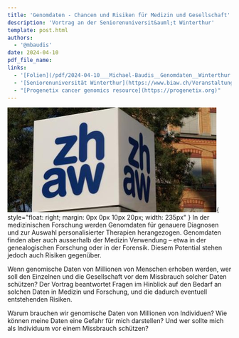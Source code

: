 ```yaml
---
title: 'Genomdaten - Chancen und Risiken für Medizin und Gesellschaft'
description: 'Vortrag an der Seniorenuniversit&auml;t Winterthur'
template: post.html 
authors:
  - '@mbaudis'
date: 2024-04-10
pdf_file_name:
links:
  - '[Folien](/pdf/2024-04-10___Michael-Baudis__Genomdaten__Winterthur.pdf)'
  - '[Seniorenuniversität Winterthur](https://www.biaw.ch/Veranstaltung/genomdaten-chancen-und-risiken-fuer-medizin-und-gesellschaft/?instance_id=541)'
  - "[Progenetix cancer genomics resource](https://progenetix.org)"
---
```


![ZHAW logo](/img/ZHAW-Winterthur-image-470x235.jpg){ style="float: right; margin: 0px 0px 10px 20px; width: 235px" }
In der medizinischen Forschung werden Genomdaten für genauere Diagnosen und zur
Auswahl personalisierter Therapien herangezogen. Genomdaten finden aber auch
ausserhalb der Medizin Verwendung – etwa in der genealogischen Forschung oder
in der Forensik. Diesem Potential stehen jedoch auch Risiken gegenüber.

Wenn genomische Daten von Millionen von Menschen erhoben werden, wer soll den
Einzelnen und die Gesellschaft vor dem Missbrauch solcher Daten schützen? Der
Vortrag beantwortet Fragen im Hinblick auf den Bedarf an solchen Daten in Medizin
und Forschung, und die dadurch eventuell entstehenden Risiken.

Warum brauchen wir genomische Daten von Millionen von Individuen? Wie können
meine Daten eine Gefahr für mich darstellen? Und wer sollte mich als Individuum
vor einem Missbrauch schützen?
